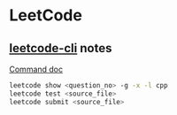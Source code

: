 # LeetCode

## [leetcode-cli](https://github.com/leetcode-tools/leetcode-cli) notes
[Command doc](https://skygragon.github.io/leetcode-cli/commands)
```sh
leetcode show <question_no> -g -x -l cpp
leetcode test <source_file>
leetcode submit <source_file>
```